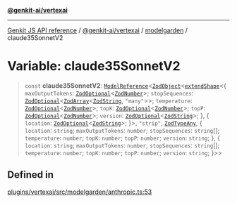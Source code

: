 [**@genkit-ai/vertexai**](../../README.md)

***

[Genkit JS API reference](../../../../README.md) / [@genkit-ai/vertexai](../../README.md) / [modelgarden](../README.md) / claude35SonnetV2

# Variable: claude35SonnetV2

> `const` **claude35SonnetV2**: [`ModelReference`](../../../../genkit/interfaces/ModelReference.md)\<[`ZodObject`](../../../../genkit/namespaces/z/classes/ZodObject.md)\<[`extendShape`](../../../../genkit/namespaces/z/namespaces/objectUtil/type-aliases/extendShape.md)\<\{ `maxOutputTokens`: [`ZodOptional`](../../../../genkit/namespaces/z/classes/ZodOptional.md)\<[`ZodNumber`](../../../../genkit/namespaces/z/classes/ZodNumber.md)\>; `stopSequences`: [`ZodOptional`](../../../../genkit/namespaces/z/classes/ZodOptional.md)\<[`ZodArray`](../../../../genkit/namespaces/z/classes/ZodArray.md)\<[`ZodString`](../../../../genkit/namespaces/z/classes/ZodString.md), `"many"`\>\>; `temperature`: [`ZodOptional`](../../../../genkit/namespaces/z/classes/ZodOptional.md)\<[`ZodNumber`](../../../../genkit/namespaces/z/classes/ZodNumber.md)\>; `topK`: [`ZodOptional`](../../../../genkit/namespaces/z/classes/ZodOptional.md)\<[`ZodNumber`](../../../../genkit/namespaces/z/classes/ZodNumber.md)\>; `topP`: [`ZodOptional`](../../../../genkit/namespaces/z/classes/ZodOptional.md)\<[`ZodNumber`](../../../../genkit/namespaces/z/classes/ZodNumber.md)\>; `version`: [`ZodOptional`](../../../../genkit/namespaces/z/classes/ZodOptional.md)\<[`ZodString`](../../../../genkit/namespaces/z/classes/ZodString.md)\>; \}, \{ `location`: [`ZodOptional`](../../../../genkit/namespaces/z/classes/ZodOptional.md)\<[`ZodString`](../../../../genkit/namespaces/z/classes/ZodString.md)\>; \}\>, `"strip"`, [`ZodTypeAny`](../../../../genkit/namespaces/z/type-aliases/ZodTypeAny.md), \{ `location`: `string`; `maxOutputTokens`: `number`; `stopSequences`: `string`[]; `temperature`: `number`; `topK`: `number`; `topP`: `number`; `version`: `string`; \}, \{ `location`: `string`; `maxOutputTokens`: `number`; `stopSequences`: `string`[]; `temperature`: `number`; `topK`: `number`; `topP`: `number`; `version`: `string`; \}\>\>

## Defined in

[plugins/vertexai/src/modelgarden/anthropic.ts:53](https://github.com/firebase/genkit/blob/286538acadb0c266800cfa4edc099546226d5af8/js/plugins/vertexai/src/modelgarden/anthropic.ts#L53)
